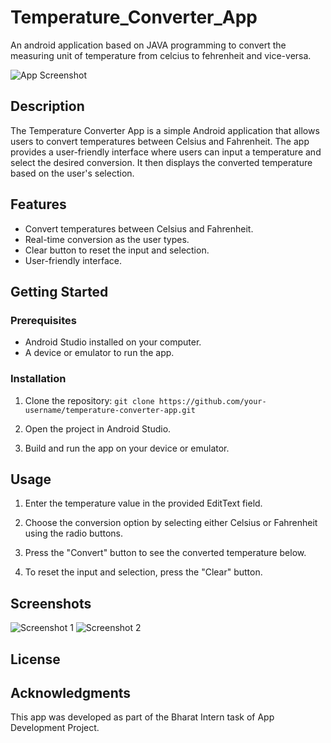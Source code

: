 # Temperature_Converter_App
 An android application based on JAVA programming to convert the measuring unit of temperature from celcius to fehrenheit and vice-versa.

![App Screenshot](screenshot.png)

## Description

The Temperature Converter App is a simple Android application that allows users to convert temperatures between Celsius and Fahrenheit. The app provides a user-friendly interface where users can input a temperature and select the desired conversion. It then displays the converted temperature based on the user's selection.

## Features

- Convert temperatures between Celsius and Fahrenheit.
- Real-time conversion as the user types.
- Clear button to reset the input and selection.
- User-friendly interface.

## Getting Started

### Prerequisites

- Android Studio installed on your computer.
- A device or emulator to run the app.

### Installation

1. Clone the repository:
   ```git clone https://github.com/your-username/temperature-converter-app.git```

2. Open the project in Android Studio.

3. Build and run the app on your device or emulator.

## Usage

1. Enter the temperature value in the provided EditText field.

2. Choose the conversion option by selecting either Celsius or Fahrenheit using the radio buttons.

3. Press the "Convert" button to see the converted temperature below.

4. To reset the input and selection, press the "Clear" button.

## Screenshots

![Screenshot 1](screenshots/screenshot1.png)
![Screenshot 2](screenshots/screenshot2.png)

## License

## Acknowledgments

This app was developed as part of the Bharat Intern task of App Development Project.

